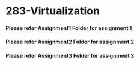 # 283-Virtualization

#### Please refer Assignment1 Folder for assignment 1

#### Please refer Assignment2 Folder for assignment 2

#### Please refer Assignment3 Folder for assignment 3
